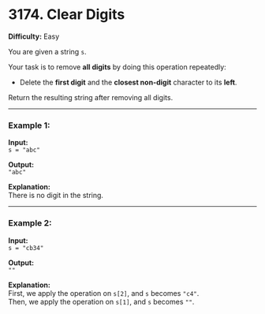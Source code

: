 # 3174. Clear Digits

**Difficulty:** Easy

You are given a string `s`.

Your task is to remove **all digits** by doing this operation repeatedly:

- Delete the **first digit** and the **closest non-digit** character to its **left**.

Return the resulting string after removing all digits.

---

### Example 1:
**Input:**  
`s = "abc"`

**Output:**  
`"abc"`

**Explanation:**  
There is no digit in the string.

---

### Example 2:
**Input:**  
`s = "cb34"`

**Output:**  
`""`

**Explanation:**  
First, we apply the operation on `s[2]`, and `s` becomes `"c4"`.  
Then, we apply the operation on `s[1]`, and `s` becomes `""`.  

